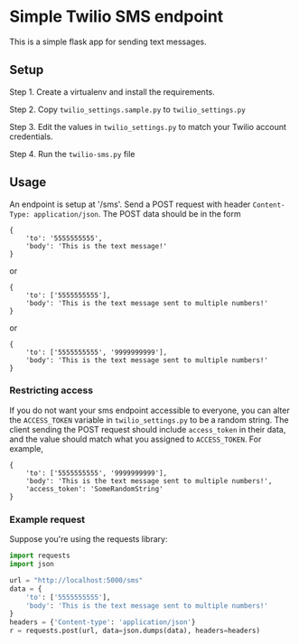 Simple Twilio SMS endpoint
==========================

This is a simple flask app for sending text messages.

Setup
-----

Step 1. Create a virtualenv and install the requirements.

Step 2. Copy `twilio_settings.sample.py` to `twilio_settings.py`

Step 3. Edit the values in `twilio_settings.py` to match your Twilio account
credentials.

Step 4. Run the `twilio-sms.py` file

Usage
-----

An endpoint is setup at '/sms'. Send a POST request with header
`Content-Type: application/json`. The POST data should be in the form

    {
        'to': '5555555555',
        'body': 'This is the text message!'
    }

or

    {
        'to': ['5555555555'],
        'body': 'This is the text message sent to multiple numbers!'
    }
or

    {
        'to': ['5555555555', '9999999999'],
        'body': 'This is the text message sent to multiple numbers!'
    }

### Restricting access

If you do not want your sms endpoint accessible to everyone, you can alter the
`ACCESS_TOKEN` variable in `twilio_settings.py` to be a random string. The
client sending the POST request should include `access_token` in their data, and
the value should match what you assigned to `ACCESS_TOKEN`. For example,


    {
        'to': ['5555555555', '9999999999'],
        'body': 'This is the text message sent to multiple numbers!',
        'access_token': 'SomeRandomString'
    }

### Example request

Suppose you're using the requests library:

```python
import requests
import json

url = "http://localhost:5000/sms"
data = {
    'to': ['5555555555'],
    'body': 'This is the text message sent to multiple numbers!'
}
headers = {'Content-type': 'application/json'}
r = requests.post(url, data=json.dumps(data), headers=headers)
```
